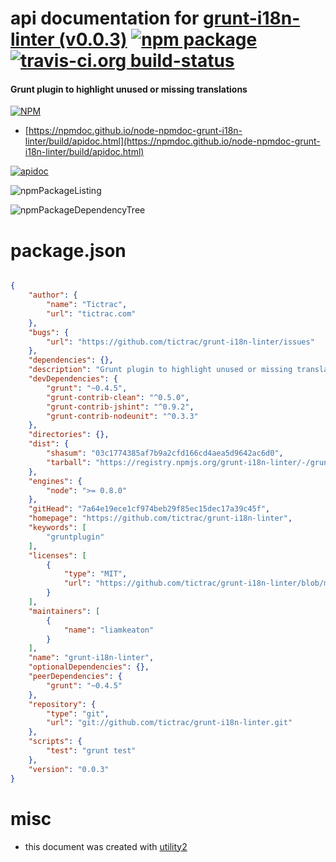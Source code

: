 # api documentation for  [grunt-i18n-linter (v0.0.3)](https://github.com/tictrac/grunt-i18n-linter)  [![npm package](https://img.shields.io/npm/v/npmdoc-grunt-i18n-linter.svg?style=flat-square)](https://www.npmjs.org/package/npmdoc-grunt-i18n-linter) [![travis-ci.org build-status](https://api.travis-ci.org/npmdoc/node-npmdoc-grunt-i18n-linter.svg)](https://travis-ci.org/npmdoc/node-npmdoc-grunt-i18n-linter)
#### Grunt plugin to highlight unused or missing translations

[![NPM](https://nodei.co/npm/grunt-i18n-linter.png?downloads=true&downloadRank=true&stars=true)](https://www.npmjs.com/package/grunt-i18n-linter)

- [https://npmdoc.github.io/node-npmdoc-grunt-i18n-linter/build/apidoc.html](https://npmdoc.github.io/node-npmdoc-grunt-i18n-linter/build/apidoc.html)

[![apidoc](https://npmdoc.github.io/node-npmdoc-grunt-i18n-linter/build/screenCapture.buildCi.browser.%252Ftmp%252Fbuild%252Fapidoc.html.png)](https://npmdoc.github.io/node-npmdoc-grunt-i18n-linter/build/apidoc.html)

![npmPackageListing](https://npmdoc.github.io/node-npmdoc-grunt-i18n-linter/build/screenCapture.npmPackageListing.svg)

![npmPackageDependencyTree](https://npmdoc.github.io/node-npmdoc-grunt-i18n-linter/build/screenCapture.npmPackageDependencyTree.svg)



# package.json

```json

{
    "author": {
        "name": "Tictrac",
        "url": "tictrac.com"
    },
    "bugs": {
        "url": "https://github.com/tictrac/grunt-i18n-linter/issues"
    },
    "dependencies": {},
    "description": "Grunt plugin to highlight unused or missing translations",
    "devDependencies": {
        "grunt": "~0.4.5",
        "grunt-contrib-clean": "^0.5.0",
        "grunt-contrib-jshint": "^0.9.2",
        "grunt-contrib-nodeunit": "^0.3.3"
    },
    "directories": {},
    "dist": {
        "shasum": "03c1774385af7b9a2cfd166cd4aea5d9642ac6d0",
        "tarball": "https://registry.npmjs.org/grunt-i18n-linter/-/grunt-i18n-linter-0.0.3.tgz"
    },
    "engines": {
        "node": ">= 0.8.0"
    },
    "gitHead": "7a64e19ece1cf974beb29f85ec15dec17a39c45f",
    "homepage": "https://github.com/tictrac/grunt-i18n-linter",
    "keywords": [
        "gruntplugin"
    ],
    "licenses": [
        {
            "type": "MIT",
            "url": "https://github.com/tictrac/grunt-i18n-linter/blob/master/LICENSE-MIT"
        }
    ],
    "maintainers": [
        {
            "name": "liamkeaton"
        }
    ],
    "name": "grunt-i18n-linter",
    "optionalDependencies": {},
    "peerDependencies": {
        "grunt": "~0.4.5"
    },
    "repository": {
        "type": "git",
        "url": "git://github.com/tictrac/grunt-i18n-linter.git"
    },
    "scripts": {
        "test": "grunt test"
    },
    "version": "0.0.3"
}
```



# misc
- this document was created with [utility2](https://github.com/kaizhu256/node-utility2)
